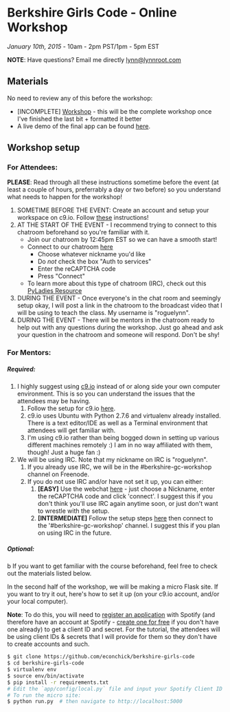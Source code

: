 # Berkshire Girls Code - Online Workshop

_January 10th, 2015_ - 10am - 2pm PST/1pm - 5pm EST

**NOTE**: Have questions?  Email me directly [lynn@lynnroot.com](mailto://lynn@lynnroot.com)

## Materials

No need to review any of this before the workshop:

* \[INCOMPLETE\] [Workshop](http://nbviewer.ipython.org/gist/econchick/5200d52f9af57cbd040d) - this will be the complete workshop once I've finished the last bit + formatted it better
* A live demo of the final app can be found [here](https://berkshire-girls-code.herokuapp.com).

## Workshop setup

### For Attendees:

**PLEASE**: Read through all these instructions sometime before the event (at least a couple of hours, preferrably a day or two before) so you understand what needs to happen for the workshop!

1. SOMETIME BEFORE THE EVENT: Create an account and setup your workspace on c9.io.  Follow [these](SETUP.md) instructions!
2. AT THE START OF THE EVENT - I recommend trying to connect to this chatroom beforehand so you're familiar with it.
    - Join our chatroom by 12:45pm EST so we can have a smooth start!
    - Connect to our chatroom [here](http://webchat.freenode.net/?channels=%23berkshire-gc-workshop)
        - Choose whatever nickname you'd like
        - Do *not* check the box "Auth to services"
        - Enter the reCAPTCHA code
        - Press "Connect"
    - To learn more about this type of chatroom (IRC), check out this [PyLadies Resource](http://www.pyladies.com/blog/irc-resources/)
3. DURING THE EVENT - Once everyone's in the chat room and seemingly setup okay, I will post a link in the chatroom to the broadcast video that I will be using to teach the class.  My username is "roguelynn".
4. DURING THE EVENT - There will be mentors in the chatroom ready to help out with any questions during the workshop.  Just go ahead and ask your question in the chatroom and someone will respond.  Don't be shy!

### For Mentors:

##### Required:

1. I highly suggest using [c9.io](https://c9.io) instead of or along side your own computer environment.  This is so you can understand the issues that the attendees may be having.
    1. Follow the setup for c9.io [here](SETUP.md).
    2. c9.io uses Ubuntu with Python 2.7.6 and virtualenv already installed.  There is a text editor/IDE as well as a Terminal environment that attendees will get familiar with.
    3. I'm using c9.io rather than being bogged down in setting up various different machines remotely :)  I am in no way affiliated with them, though! Just a huge fan :)
2. We will be using IRC.  Note that my nickname on IRC is "roguelynn".
    1. If you already use IRC, we will be in the #berkshire-gc-workshop channel on Freenode.
    2. If you do not use IRC and/or have not set it up, you can either:
        1. **[EASY]** Use the webchat [here](http://webchat.freenode.net/?channels=%23berkshire-gc-workshop) - just choose a Nickname, enter the reCAPTCHA code and click 'connect'.  I suggest this if you don't think you'll use IRC again anytime soon, or just don't want to wrestle with the setup.
        2. **[INTERMEDIATE]** Follow the setup steps [here](http://www.pyladies.com/blog/irc-resources/) then connect to the '#berkshire-gc-workshop' channel.  I suggest this if you plan on using IRC in the future.

##### Optional:
b
If you want to get familiar with the course beforehand, feel free to check out the materials listed below.

In the second half of the workshop, we will be making a micro Flask site.  If you want to try it out, here's how to set it up (on your c9.io account, and/or your local computer).

**Note**: To do this, you will need to [register an application](https://developer.spotify.com/my-applications/) with Spotify (and therefore have an account at Spotify - [create one for free](https://www.spotify.com/us/signup/?forward_url=%2Fus%2Faccount%2Foverview%2F) if you don't have one already) to get a client ID and secret.  For the tutorial, the attendees will be using client IDs & secrets that I will provide for them so they don't have to create accounts and such.


```bash
$ git clone https://github.com/econchick/berkshire-girls-code
$ cd berkshire-girls-code
$ virtualenv env
$ source env/bin/activate
$ pip install -r requirements.txt
# Edit the `app/config/local.py` file and input your Spotify Client ID & Secret.
# To run the micro site:
$ python run.py  # then navigate to http://localhost:5000
```
